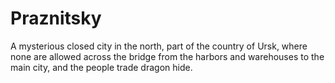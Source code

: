 # Praznitsky

A mysterious closed city in the north, part of the country of Ursk, where none are allowed across the bridge from the harbors and warehouses to the main city, and the people trade dragon hide.

